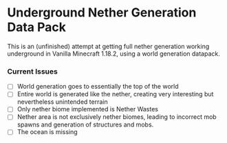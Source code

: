 # Underground Nether Generation Data Pack

This is an (unfinished) attempt at getting full nether generation working underground in Vanilla Minecraft 1.18.2, using a world generation datapack.

### Current Issues

- [ ] World generation goes to essentially the top of the world
- [ ] Entire world is generated like the nether, creating very interesting but nevertheless unintended terrain
- [ ] Only nether biome implemented is Nether Wastes
- [ ] Nether area is not exclusively nether biomes, leading to incorrect mob spawns and generation of structures and mobs.
- [ ] The ocean is missing